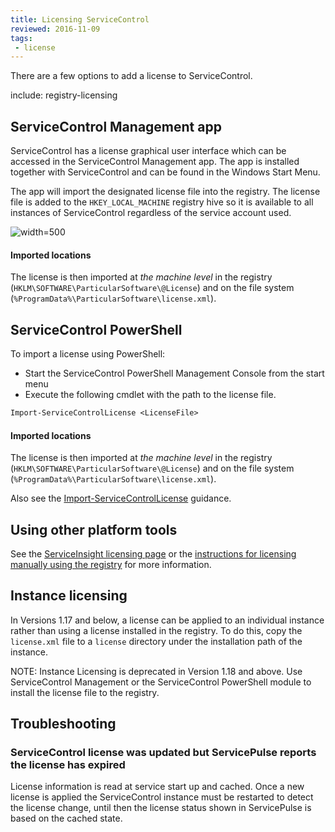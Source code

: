 ```yaml
---
title: Licensing ServiceControl
reviewed: 2016-11-09
tags:
 - license
---
```


There are a few options to add a license to ServiceControl.

include: registry-licensing


## ServiceControl Management app

ServiceControl has a license graphical user interface which can be accessed in the ServiceControl Management app. The app is installed together with ServiceControl and can be found in the Windows Start Menu.

The app will import the designated license file into the registry. The license file is added to the `HKEY_LOCAL_MACHINE` registry hive so it is available to all instances of ServiceControl regardless of the service account used.

![](managementutil-addlicense.png 'width=500')


#### Imported locations
 
The license is then imported at *the machine level* in the registry (`HKLM\SOFTWARE\ParticularSoftware\@License`) and on the file system (`%ProgramData%\ParticularSoftware\license.xml`).

## ServiceControl PowerShell

To import a license using PowerShell:

 * Start the ServiceControl PowerShell Management Console from the start menu
 * Execute the following cmdlet with the path to the license file.

```ps
Import-ServiceControlLicense <LicenseFile>
```

#### Imported locations
 
The license is then imported at *the machine level* in the registry (`HKLM\SOFTWARE\ParticularSoftware\@License`) and on the file system (`%ProgramData%\ParticularSoftware\license.xml`).

Also see the [Import-ServiceControlLicense](powershell.md#general-cmdlets-and-aliases-licensing) guidance.

## Using other platform tools

See the [ServiceInsight licensing page](/serviceinsight/license.md) or the [instructions for licensing manually using the registry](/nservicebus/licensing/#license-management-using-the-registry) for more information.


## Instance licensing

In Versions 1.17 and below, a license can be applied to an individual instance rather than using a license installed in the registry. To do this, copy the `license.xml` file to a `license` directory under the installation path of the instance.

NOTE: Instance Licensing is deprecated in Version 1.18 and above. Use ServiceControl Management or the ServiceControl PowerShell module to install the license file to the registry.



## Troubleshooting


### ServiceControl license was updated but ServicePulse reports the license has expired

License information is read at service start up and cached. Once a new license is applied the ServiceControl instance must be restarted to detect the license change, until then the license status shown in ServicePulse is based on the cached state.
